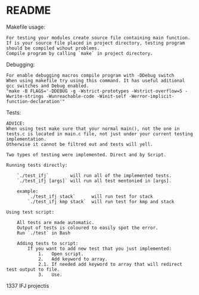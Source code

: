 # README #


Makefile usage:

	For testing your modules create source file containing main function.
	If is your source file placed in project directory, testing program
	should be compiled wihout problems.
	Compile program by calling `make` in project directory.

Debugging:

	For enable debugging macros compile program with -DDebug switch
	When using makefile try using this command. It has useful aditional gcc switches and Debug enabled.
	"make -B FLAGS='-DDEBUG -g -Wstrict-prototypes -Wstrict-overflow=5 -Wwrite-strings -Wunreachable-code -Winit-self -Werror-implicit-function-declaration'"

Tests:

	ADVICE:	
	When using test make sure that your normal main(), not the one in tests.c is located in main.c file, not just under your current testing implementation.
	Otherwise it cannot be filtred out and tests will yell.

	Two types of testing were implemented. Direct and by Script.

	Running tests directly:

		`./test_ifj`		will run all of the implemented tests.
		`./test_ifj [args]`	will run all test mentonied in [args].
		
		example:
			`./test_ifj stack` 		will run test for stack
			`./test_ifj kmp stack` 	will run test for kmp and stack

	Using test script:

		All tests are made automatic. 
		Output of tests is coloured to easily spot the error.
		Run `./test` in Bash

		Adding tests to script:
			If you want to add new test that you just implemented:
				1.   Open script.
				2.   Add keyword to array.
				2.1. If needed add keyword to array that will redirect test output to file.
				3.   Use.



1337 IFJ projectis